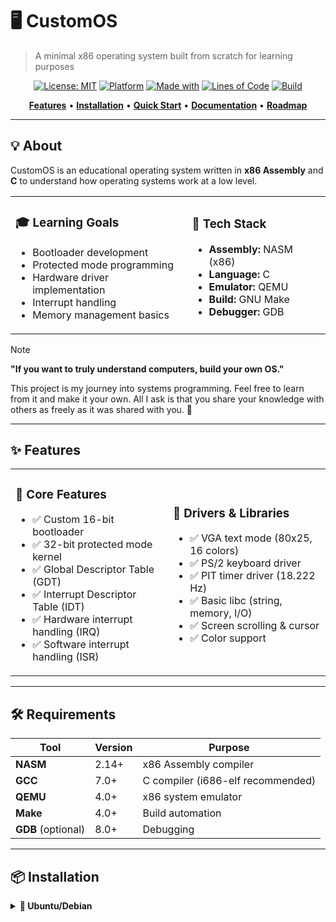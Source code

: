 # 🖥️ CustomOS

> A minimal x86 operating system built from scratch for learning purposes

<div align="center">

[![License: MIT](https://img.shields.io/badge/License-MIT-blue.svg)](LICENSE)
[![Platform](https://img.shields.io/badge/platform-x86-orange.svg)]()
[![Made with](https://img.shields.io/badge/made%20with-C%20%7C%20ASM-green.svg)]()
[![Lines of Code](https://img.shields.io/badge/lines%20of%20code-2000%2B-brightgreen.svg)]()
[![Build](https://img.shields.io/badge/build-passing-success.svg)]()

**[Features](#-features)** • **[Installation](#-installation)** • **[Quick Start](#-quick-start)** • **[Documentation](#-project-structure)** • **[Roadmap](#-roadmap)**

</div>

---

## 💡 About

CustomOS is an educational operating system written in **x86 Assembly** and **C** to understand how operating systems work at a low level.

<table>
<tr>
<td>

### 🎓 Learning Goals
- Bootloader development
- Protected mode programming
- Hardware driver implementation
- Interrupt handling
- Memory management basics

</td>
<td>

### 🔧 Tech Stack
- **Assembly:** NASM (x86)
- **Language:** C
- **Emulator:** QEMU
- **Build:** GNU Make
- **Debugger:** GDB

</td>
</tr>
</table>

> [!NOTE]
> **"If you want to truly understand computers, build your own OS."**
> 
> This project is my journey into systems programming. Feel free to learn from it and make it your own. All I ask is that you share your knowledge with others as freely as it was shared with you. 💜

---

## ✨ Features

<table>
<tr>
<td width="50%">

### 🚀 Core Features
- ✅ Custom 16-bit bootloader
- ✅ 32-bit protected mode kernel
- ✅ Global Descriptor Table (GDT)
- ✅ Interrupt Descriptor Table (IDT)
- ✅ Hardware interrupt handling (IRQ)
- ✅ Software interrupt handling (ISR)

</td>
<td width="50%">

### 🔌 Drivers & Libraries
- ✅ VGA text mode (80x25, 16 colors)
- ✅ PS/2 keyboard driver
- ✅ PIT timer driver (18.222 Hz)
- ✅ Basic libc (string, memory, I/O)
- ✅ Screen scrolling & cursor
- ✅ Color support

</td>
</tr>
</table>

---

## 🛠️ Requirements

| Tool | Version | Purpose |
|------|---------|---------|
| **NASM** | 2.14+ | x86 Assembly compiler |
| **GCC** | 7.0+ | C compiler (i686-elf recommended) |
| **QEMU** | 4.0+ | x86 system emulator |
| **Make** | 4.0+ | Build automation |
| **GDB** (optional) | 8.0+ | Debugging |

---

## 📦 Installation

<details>
<summary><b>🐧 Ubuntu/Debian</b></summary>

```bash
sudo apt update
sudo apt install nasm gcc qemu-system-x86 make binutils gdb
</details>

<details>
<summary><b>🍎 macOS</b></summary>

brew install nasm i686-elf-gcc qemu make i686-elf-gdb
</details>

<details>
<summary><b>🎯 Arch Linux</b></summary>

sudo pacman -S nasm gcc qemu make gdb
</details>

<details>
<summary><b>🪟 Windows (WSL)</b></summary>

# Enable WSL first, then:
sudo apt update
sudo apt install nasm gcc qemu-system-x86 make binutils gdb
</details>


🚀 Quick Start
# 1️⃣ Clone the repository
git clone https://github.com/yourusername/CustomOS.git
cd CustomOS

# 2️⃣ Build the OS
make all

# 3️⃣ Run in QEMU
make run

# 4️⃣ Debug (optional)
make debug

# 5️⃣ Clean build files
make clean
🎮 Keyboard Shortcuts in QEMU



Key
Action



Ctrl + Alt + G
Release mouse from QEMU


Ctrl + Alt + 1
Switch to monitor console


Ctrl + Alt + 2
Switch back to OS


Ctrl + A, X
Exit QEMU (text mode)



📁 Project Structure
CustomOS/
│
├── 🥾 boot/
│   └── boot_sect.asm          # 16-bit bootloader (512 bytes)
│
├── 🧠 kernel/
│   ├── kernel.c               # Main kernel code
│   ├── kernel_entry.asm       # Kernel entry point (32-bit)
│   └── util.c                 # Utility functions
│
├── 🔌 drivers/
│   ├── ports.h/.c             # I/O port operations
│   ├── screen.h/.c            # VGA text driver
│   ├── keyboard.h/.c          # PS/2 keyboard driver
│   └── timer.h/.c             # PIT timer driver
│
├── ⚡ cpu/
│   ├── gdt.h/.c/.asm          # Global Descriptor Table
│   ├── idt.h/.c/.asm          # Interrupt Descriptor Table
│   ├── isr.h/.c/.asm          # Interrupt Service Routines
│   └── timer.h/.c             # CPU timer setup
│
├── 📖 libc/
│   ├── mem.h/.c               # Memory operations (memcpy, memset)
│   ├── string.h/.c            # String operations (strlen, strcmp)
│   └── function.h             # Utility macros
│
├── 🔧 Makefile                # Build configuration
└── 📄 README.md               # This file

🔄 How It Works
┌─────────────────────────────────────────────────────────────┐
│                      BOOT SEQUENCE                          │
└─────────────────────────────────────────────────────────────┘

    1. 💾 BIOS → Loads bootloader from sector 0
           ↓
    2. 🥾 Bootloader (16-bit Real Mode)
           • Load kernel from disk
           • Switch to Protected Mode
           • Setup GDT
           ↓
    3. 🧠 Kernel Entry (32-bit Protected Mode)
           • Setup IDT
           • Initialize drivers
           • Enable interrupts
           ↓
    4. ⚙️ Main Loop
           • Handle keyboard input
           • Process timer ticks
           • Display output on VGA

🎯 Roadmap
✅ Phase 1: Boot & Protected Mode (Completed)

 Write bootloader
 Load kernel from disk
 Switch to 32-bit protected mode
 Setup GDT and segmentation

✅ Phase 2: Interrupts & Drivers (Completed)

 Implement IDT
 Handle ISRs (exceptions)
 Handle IRQs (hardware interrupts)
 VGA text driver
 Keyboard driver
 Timer driver

🔄 Phase 3: Memory Management (In Progress)

 Physical memory manager
 Virtual memory (paging)
 Heap allocator (malloc/free)
 Memory protection

📋 Phase 4: Shell & User Interface (Planned)

 Command interpreter
 Basic commands (help, clear, echo)
 Command history
 Tab completion

🚀 Phase 5: File System (Future)

 FAT12 implementation
 File operations (read, write, create, delete)
 Directory support
 Mount points

🎪 Phase 6: Multitasking (Future)

 Process control blocks
 Context switching
 Round-robin scheduler
 User mode


📚 Learning Resources
📖 Essential Reading

OSDev Wiki - The OS development bible
Intel x86 Manuals - Official CPU documentation
Bran's Kernel Tutorial - Beginner-friendly guide

🎥 Video Tutorials

Writing an OS - Detailed video series
OS Dev Series - Another great playlist

📘 Books

"Operating Systems: Design and Implementation" by Andrew S. Tanenbaum
"Modern Operating Systems" by Andrew S. Tanenbaum
"Operating System Concepts" by Silberschatz, Galvin, Gagne


🐛 Debugging
Using GDB with QEMU
# Terminal 1: Start QEMU in debug mode
make debug
# Terminal 2: Connect GDB
gdb kernel.elf
(gdb) target remote localhost:1234
(gdb) break kernel_main
(gdb) continue
Useful GDB Commands



Command
Description



break kernel_main
Set breakpoint


continue
Continue execution


step
Step into function


next
Step over function


info registers
Show register values


x/16x $esp
Examine stack



🤝 Contributing

[!TIP]
Contributions are welcome! Whether you're fixing bugs, adding features, or improving documentation.

How to Contribute

Fork the repository
Create a feature branch (git checkout -b feature/amazing-feature)
Commit your changes (git commit -m 'Add amazing feature')
Push to the branch (git push origin feature/amazing-feature)
Open a Pull Request

Contribution Ideas

🐛 Fix bugs
📝 Improve documentation
✨ Add new features
🧪 Write tests
🎨 Enhance UI/UX
🌍 Translate docs


📊 Stats
<div align="center">




Metric
Value



Lines of Code
~2000+


Files
25+


Bootloader Size
512 bytes


Kernel Size
~50 KB


Supported Resolution
80x25 text


Colors
16


</div>


📄 License
This project is licensed under the MIT License - see the LICENSE file for details.
MIT License

Copyright (c) 2024 [Your Name]

Permission is hereby granted, free of charge, to any person obtaining a copy
of this software and associated documentation files (the "Software"), to deal
in the Software without restriction...

🙏 Acknowledgments

💙 OSDev Community - For their amazing documentation
🎓 Bran Kernighan - For inspiring countless developers
🔥 Linus Torvalds - For showing us what's possible
☕ Coffee - For keeping me awake during debugging sessions


🌟 Star History
<div align="center">

<img src="https://api.star-history.com/svg?repos=yourusername/CustomOS&type=Date" alt="Star History Chart" />
</div>


<div align="center">

💻 Made with ☕ and lots of debugging
If this project helped you, consider giving it a ⭐!
⬆ Back to Top

Report Bug • Request Feature • Documentation
</div>
```
